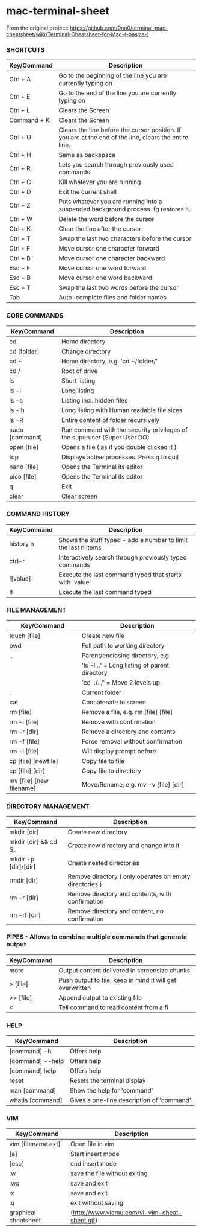 # mac-terminal-sheet

From the original project:
https://github.com/0nn0/terminal-mac-cheatsheet/wiki/Terminal-Cheatsheet-for-Mac-(-basics-)



### SHORTCUTS

| Key/Command | Description |
| --- | --- |
| Ctrl + A | Go to the beginning of the line you are currently typing on |
| Ctrl + E | Go to the end of the line you are currently typing on |
| Ctrl + L | Clears the Screen |
| Command + K | Clears the Screen |
| Ctrl + U | Clears the line before the cursor position. If you are at the end of the line, clears the entire line. |
| Ctrl + H | Same as backspace |
| Ctrl + R | Lets you search through previously used commands |
| Ctrl + C | Kill whatever you are running |
| Ctrl + D | Exit the current shell |
| Ctrl + Z | Puts whatever you are running into a suspended background process. fg restores it. |
| Ctrl + W | Delete the word before the cursor |
| Ctrl + K | Clear the line after the cursor |
| Ctrl + T | Swap the last two characters before the cursor |
| Ctrl + F | Move cursor one character forward |
| Ctrl + B | Move cursor one character backward |
| Esc + F | Move cursor one word forward |
| Esc + B | Move cursor one word backward |
| Esc + T | Swap the last two words before the cursor |
| Tab | Auto-complete files and folder names |


### CORE COMMANDS

| Key/Command | Description |
| --- | --- |
| cd | Home directory |
| cd [folder] | Change directory |
| cd ~ | Home directory, e.g. 'cd ~/folder/' |
| cd / | Root of drive |
| ls | Short listing |
| ls -l | Long listing |
| ls -a | Listing incl. hidden files |
| ls -lh | Long listing with Human readable file sizes |
| ls -R | Entire content of folder recursively |
| sudo [command] | Run command with the security privileges of the superuser (Super User DO) |
| open [file] | Opens a file ( as if you double clicked it ) |
| top | Displays active processes. Press q to quit |
| nano [file] | Opens the Terminal its editor |
| pico	[file] | Opens the Terminal its editor |
| q | Exit |
| clear | Clear screen |


### COMMAND HISTORY

| Key/Command | Description |
| --- | --- |
| history n | Shows the stuff typed - add a number to limit the last n items |
| ctrl-r | Interactively search through previously typed commands |
| ![value] | Execute the last command typed that starts with 'value' |
| !! | Execute the last command typed |


### FILE MANAGEMENT

| Key/Command | Description |
| --- | --- |
| touch [file] | Create new file |
| pwd | Full path to working directory |
| .. | Parent/enclosing directory, e.g. |
| | 'ls -l ..' 	= Long listing of parent directory |
| | 'cd ../../' = Move 2 levels up |
| . | Current folder |
| cat | Concatenate to screen |
| rm [file] | Remove a file, e.g. rm [file] [file] |
| rm -i [file] | Remove with confirmation |
| rm -r [dir] | Remove a directory and contents |
| rm -f [file] | Force removal without confirmation |
| rm -i [file] | Will display prompt before |
| cp [file] [newfile] | Copy file to file |
| cp [file] [dir] | Copy file to directory |
| mv [file] [new filename] | Move/Rename, e.g. mv -v [file] [dir] |


### DIRECTORY MANAGEMENT

| Key/Command | Description |
| --- | --- |
| mkdir [dir] | Create new directory |
| mkdir [dir] && cd $_ | Create new directory and change into it |
| mkdir -p [dir]/[dir] | Create nested directories |
| rmdir [dir] | Remove directory ( only operates on empty directories ) |
| rm -r [dir] | Remove directory and contents, with confirmation |
| rm -rf [dir] | Remove directory and content, no confirmation |
 


### PIPES - Allows to combine multiple commands that generate output

| Key/Command | Description |
| --- | --- |
| more | Output content delivered in screensize chunks |
| > [file] | Push output to file, keep in mind it will get overwritten |
| >> [file] | Append output to existing file |
| < | Tell command to read content from a fi |


### HELP

| Key/Command | Description |
| --- | --- |
| [command] -h | Offers help |
| [command] --help | Offers help |
| [command] help | Offers help |
| reset | Resets the terminal display |
| man [command] | Show the help for 'command' |
| whatis [command] | Gives a one-line description of 'command' |



### VIM

| Key/Command | Description |
| --- | --- |
| vim [filename.ext] | Open file in vim |
| [a] | Start insert mode |
| [esc] | end insert mode |
| :w | save the file without exiting |
| :wq | save and exit |
| :x | save and exit |
| :q | exit without saving |
| graphical cheatsheet | (http://www.viemu.com/vi-vim-cheat-sheet.gif) |

